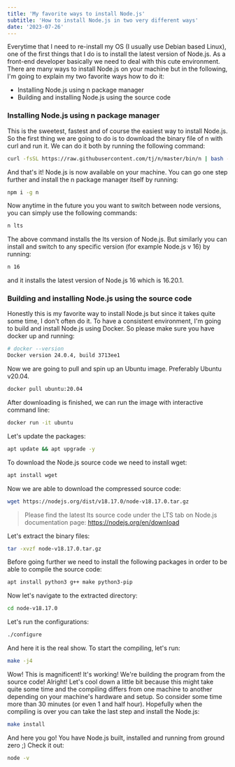 ```yaml
---
title: 'My favorite ways to install Node.js'
subtitle: 'How to install Node.js in two very different ways'
date: '2023-07-26'
---
```


​Everytime that I need to re-install my OS (I usually use Debian based Linux), one of the first things that I do is to install the latest version of Node.js. As a front-end developer basically we need to deal with this cute environment. There are many ways to install Node.js on your machine but in the following, I'm going to explain my two favorite ways how to do it:

- Installing Node.js using n package manager
- Building and installing Node.js using the source code​

### Installing Node.js using n package manager

This is the sweetest, fastest and of course the easiest way to install Node.js. So the first thing we are going to do is to download the binary file of n with curl and run it. We can do it both by running the following command:

```sh
curl -fsSL https://raw.githubusercontent.com/tj/n/master/bin/n | bash -s lts
```

And that's it! Node.js is now available on your machine. You can go one step further and install the n package manager itself by running:

```sh
npm i -g n
```

Now anytime in the future you you want to switch between node versions, you can simply use the following commands:

```sh
n lts
```

The above command installs the lts version of Node.js. But similarly you can install and switch to any specific version (for example Node.js v 16) by running:

```sh
n 16
```

and it installs the latest version of Node.js 16 which is 16.20.1.

### Building and installing Node.js using the source code​

Honestly this is my favorite way to install Node.js but since it takes quite some time, I don't often do it. To have a consistent environment, I'm going to build and install Node.js using Docker. So please make sure you have docker up and running:

```sh
# docker --version
Docker version 24.0.4, build 3713ee1
```

Now we are going to pull and spin up an Ubuntu image. Preferably Ubuntu v20.04.

```sh
docker pull ubuntu:20.04
```

After downloading is finished, we can run the image with interactive command line:

```sh
docker run -it ubuntu
```

Let's update the packages:

```sh
apt update && apt upgrade -y
```

To download the Node.js source code we need to install wget:

```sh
apt install wget
```

Now we are able to download the compressed source code:

```sh
wget https://nodejs.org/dist/v18.17.0/node-v18.17.0.tar.gz
```

> Please find the latest lts source code under the LTS tab on Node.js documentation page: https://nodejs.org/en/download

Let's extract the binary files:

```sh
tar -xvzf node-v18.17.0.tar.gz
```

Before going further we need to install the following packages in order to be able to compile the source code:

```sh
apt install python3 g++ make python3-pip
```

Now let's navigate to the extracted directory:

```sh
cd node-v18.17.0
```

Let's run the configurations:

```sh
./configure
```

And here it is the real show. To start the compiling, let's run:

```sh
make -j4
```

Wow! This is magnificent! It's working! We're building the program from the source code! Alright! Let's cool down a little bit because this might take quite some time and the compiling differs from one machine to another depending on your machine's hardware and setup. So consider some time more than 30 minutes (or even 1 and half hour). Hopefully when the compiling is over you can take the last step and install the Node.js:

```sh
make install
```

And here you go! You have Node.js built, installed and running from ground zero ;) Check it out:

```sh
node -v
```
